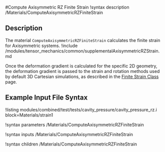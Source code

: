 #Compute Axisymmetric RZ Finite Strain
!syntax description /Materials/ComputeAxisymmetricRZFiniteStrain

## Description

The material `ComputeAxisymmetricRZFiniteStrain` calculates the finite strain for Axisymmetric systems.
!include /modules/tensor_mechanics/common/supplementalAxisymmetricRZStrain.md

Once the deformation gradient is calculated for the specific 2D geometry, the deformation gradient is passed to the strain and rotation methods used by default 3D Cartesian simulations, as described in the [Finite Strain Class](ComputeFiniteStrain.md) page.

## Example Input File Syntax

!listing modules/combined/test/tests/cavity_pressure/cavity_pressure_rz.i block=Materials/strain1

!syntax parameters /Materials/ComputeAxisymmetricRZFiniteStrain

!syntax inputs /Materials/ComputeAxisymmetricRZFiniteStrain

!syntax children /Materials/ComputeAxisymmetricRZFiniteStrain
